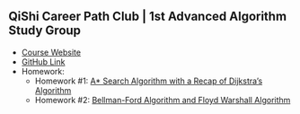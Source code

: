 ## QiShi Career Path Club | 1st Advanced Algorithm Study Group

* <a href="https://www.qishicpc.com/activities/profile/227/" target="_blank">Course Website</a>
* <a href="https://github.com/smartzdp/smartzdp.github.io/tree/master/qishicpc/aa001/" target="_blank">GitHub Link</a>
* Homework:
  * Homework #1: <a href="https://smartzdp.github.io/qishicpc/aa001/hw1.html" target="_blank">A* Search Algorithm with a Recap of Dijkstra’s Algorithm</a>
  * Homework #2: <a href="https://smartzdp.github.io/qishicpc/aa001/hw2.html" target="_blank">Bellman-Ford Algorithm and Floyd Warshall Algorithm</a>

